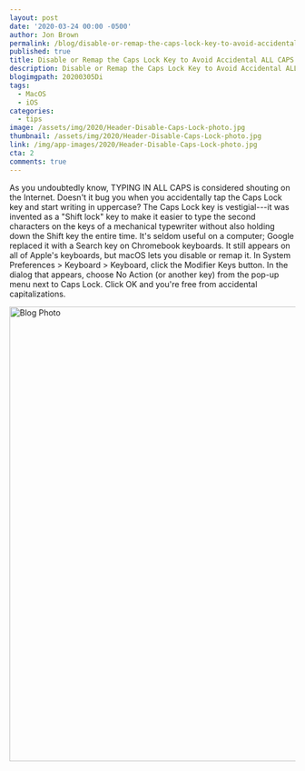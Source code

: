 ```yaml
---
layout: post
date: '2020-03-24 00:00 -0500'
author: Jon Brown
permalink: /blog/disable-or-remap-the-caps-lock-key-to-avoid-accidental-all-caps/
published: true
title: Disable or Remap the Caps Lock Key to Avoid Accidental ALL CAPS
description: Disable or Remap the Caps Lock Key to Avoid Accidental ALL CAPS
blogimgpath: 20200305Di
tags:
  - MacOS
  - iOS
categories:
  - tips
image: /assets/img/2020/Header-Disable-Caps-Lock-photo.jpg
thumbnail: /assets/img/2020/Header-Disable-Caps-Lock-photo.jpg
link: /img/app-images/2020/Header-Disable-Caps-Lock-photo.jpg
cta: 2
comments: true
---
```

As you undoubtedly know, TYPING IN ALL CAPS is considered shouting on
the Internet. Doesn't it bug you when you accidentally tap the Caps Lock
key and start writing in uppercase? The Caps Lock key is vestigial---it
was invented as a "Shift lock" key to make it easier to type the second
characters on the keys of a mechanical typewriter without also holding
down the Shift key the entire time. It's seldom useful on a computer;
Google replaced it with a Search key on Chromebook keyboards. It still
appears on all of Apple's keyboards, but macOS lets you disable or remap
it. In System Preferences \> Keyboard \> Keyboard, click the Modifier
Keys button. In the dialog that appears, choose No Action (or another
key) from the pop-up menu next to Caps Lock. Click OK and you're free
from accidental capitalizations.

<img alt="Blog Photo" src="{{ site.site_cdn }}/assets/img/blog/2020/20200305Di/Disable-Caps-Lock-screenshot.png" class="img-fluid rounded m-2" width="800" />